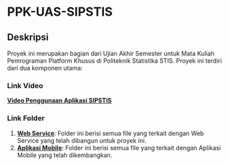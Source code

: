# PPK-UAS-SIPSTIS

## Deskripsi

Proyek ini merupakan bagian dari Ujian Akhir Semester untuk Mata Kuliah Pemrograman Platform Khusus di Politeknik Statistika STIS. Proyek ini terdiri dari dua komponen utama:

### Link Video

[**Video Penggunaan Aplikasi SIPSTIS**](https://s.stis.ac.id/VideoUASPPKZabbarAplikasiSIPSTIS)

### Link Folder

1. [**Web Service**](https://github.com/zabbarfalih/ppk-uas-sipstis/tree/main/UTS%20-%20Web%20Service): Folder ini berisi semua file yang terkait dengan Web Service yang telah dibangun untuk proyek ini.
2. [**Aplikasi Mobile**](https://github.com/zabbarfalih/ppk-uas-sipstis/tree/main/UAS%20-%20Aplikasi%20Mobile%20SIPSTIS): Folder ini berisi semua file yang terkait dengan Aplikasi Mobile yang telah dikembangkan.
